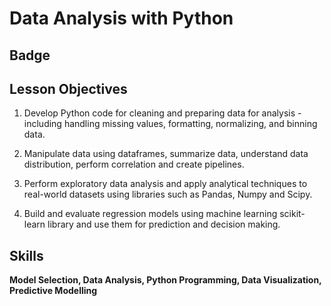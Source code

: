 # Data Analysis with Python

## Badge

## Lesson Objectives

1. Develop Python code for cleaning and preparing data for analysis - including handling missing values, formatting, normalizing, and binning data.

2. Manipulate data using dataframes, summarize data, understand data distribution, perform correlation and create pipelines.

3. Perform exploratory data analysis and apply analytical techniques to real-world datasets using libraries such as Pandas, Numpy and Scipy.

4. Build and evaluate regression models using machine learning scikit-learn library and use them for prediction and decision making.

## Skills
**Model Selection, Data Analysis, Python Programming, Data Visualization, Predictive Modelling**
